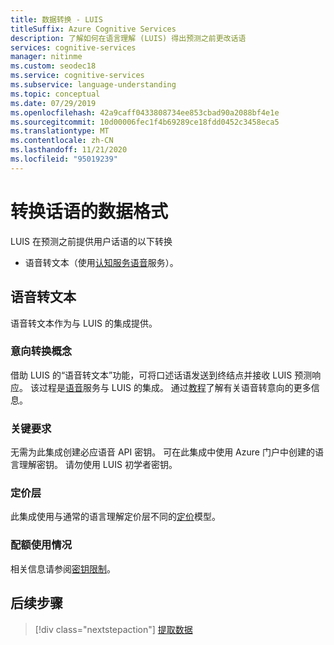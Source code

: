 ```yaml
---
title: 数据转换 - LUIS
titleSuffix: Azure Cognitive Services
description: 了解如何在语言理解 (LUIS) 得出预测之前更改话语
services: cognitive-services
manager: nitinme
ms.custom: seodec18
ms.service: cognitive-services
ms.subservice: language-understanding
ms.topic: conceptual
ms.date: 07/29/2019
ms.openlocfilehash: 42a9caff0433808734ee853cbad90a2088bf4e1e
ms.sourcegitcommit: 10d00006fec1f4b69289ce18fdd0452c3458eca5
ms.translationtype: MT
ms.contentlocale: zh-CN
ms.lasthandoff: 11/21/2020
ms.locfileid: "95019239"
---
```

# <a name="convert-data-format-of-utterances"></a>转换话语的数据格式
LUIS 在预测之前提供用户话语的以下转换

* 语音转文本（使用[认知服务语音](../Speech-Service/overview.md)服务）。

## <a name="speech-to-text"></a>语音转文本

语音转文本作为与 LUIS 的集成提供。

### <a name="intent-conversion-concepts"></a>意向转换概念
借助 LUIS 的“语音转文本”功能，可将口述话语发送到终结点并接收 LUIS 预测响应。 该过程是[语音](/azure/cognitive-services/Speech)服务与 LUIS 的集成。 通过[教程](../speech-service/how-to-recognize-intents-from-speech-csharp.md)了解有关语音转意向的更多信息。

### <a name="key-requirements"></a>关键要求
无需为此集成创建必应语音 API 密钥。 可在此集成中使用 Azure 门户中创建的语言理解密钥。 请勿使用 LUIS 初学者密钥。

### <a name="pricing-tier"></a>定价层
此集成使用与通常的语言理解定价层不同的[定价](luis-limits.md#key-limits)模型。

### <a name="quota-usage"></a>配额使用情况
相关信息请参阅[密钥限制](luis-limits.md#key-limits)。

## <a name="next-steps"></a>后续步骤

> [!div class="nextstepaction"]
> [提取数据](luis-concept-data-extraction.md)